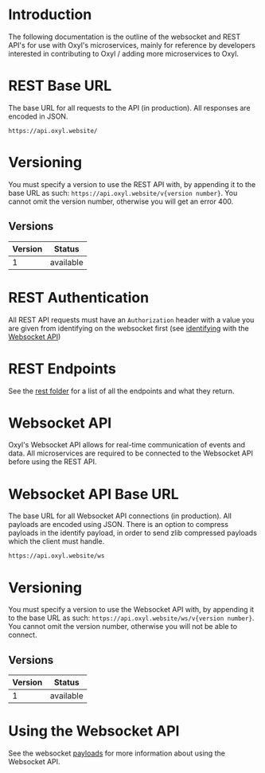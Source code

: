 # Introduction

The following documentation is the outline of the websocket and REST API's for use with Oxyl's microservices, mainly for reference by developers interested in contributing to Oxyl / adding more microservices to Oxyl.

# REST Base URL

The base URL for all requests to the API (in production). All responses are encoded in JSON.

```
https://api.oxyl.website/
```

# Versioning

You must specify a version to use the REST API with, by appending it to the base URL as such: `https://api.oxyl.website/v{version number}`. You cannot omit the version number, otherwise you will get an error 400.

## Versions

| Version | Status    |
|---------|-----------|
| 1       | available |

# REST Authentication

All REST API requests must have an `Authorization` header with a value you are given from identifying on the websocket first (see [identifying](ws/identify.md) with the [Websocket API](#websocket-api))

# REST Endpoints

See the [rest folder](/rest) for a list of all the endpoints and what they return.

# Websocket API

Oxyl's Websocket API allows for real-time communication of events and data. All microservices are required to be connected to the Websocket API before using the REST API.

# Websocket API Base URL

The base URL for all Websocket API connections (in production). All payloads are encoded using JSON. There is an option to compress payloads in the identify payload, in order to send zlib compressed payloads which the client must handle.

```
https://api.oxyl.website/ws
```

# Versioning

You must specify a version to use the Websocket API with, by appending it to the base URL as such: `https://api.oxyl.website/ws/v{version number}`. You cannot omit the version number, otherwise you will not be able to connect.

## Versions

| Version | Status    |
|---------|-----------|
| 1       | available |

# Using the Websocket API

See the websocket [payloads](ws/payloads.md) for more information about using the Websocket API.